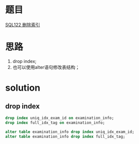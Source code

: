 # 题目

[SQL122 删除索引](https://www.nowcoder.com/practice/4963f6d63dde48d787aaa2b43460fb4b?tpId=240&tqId=2223573&ru=/exam/oj&qru=/ta/sql-advanced/question-ranking&sourceUrl=%2Fexam%2Foj%3Ftab%3DSQL%25E7%25AF%2587%26topicId%3D240)

# 思路
1. drop index;
2. 也可以使用alter语句修改表结构；

# solution

## drop index
```sql
drop index uniq_idx_exam_id on examination_info;
drop index full_idx_tag on examination_info;

alter table examination_info drop index uniq_idx_exam_id;
alter table examination_info drop index full_idx_tag;
```